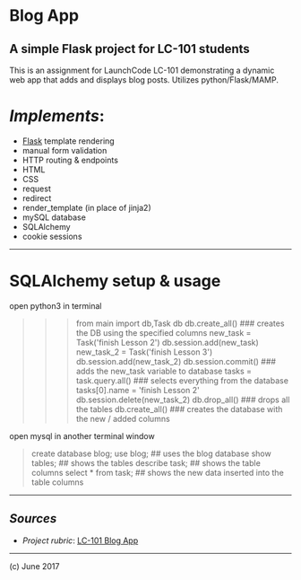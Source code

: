 # Blog App
## A simple Flask project for LC-101 students

This is an assignment for LaunchCode LC-101 demonstrating a dynamic web app that adds and displays blog posts.  Utilizes python/Flask/MAMP.

# _Implements_:

- [Flask](http://flask.pocoo.org/) template rendering
- manual form validation
- HTTP routing & endpoints
- HTML
- CSS
- request
- redirect
- render_template (in place of jinja2)
- mySQL database
- SQLAlchemy 
- cookie sessions

***

# SQLAlchemy setup & usage

open python3 in terminal
>>> from main import db,Task 
>>> db
>>> db.create_all()  ### creates the DB using the specified columns
>>> new_task = Task('finish Lesson 2')
>>> db.session.add(new_task) 
>>> new_task_2 = Task('finish Lesson 3')
>>> db.session.add(new_task_2) 
>>> db.session.commit() ### adds the new_task variable to database
>>> tasks = task.query.all() ### selects everything from the database
>>> tasks[0].name = 'finish Lesson 2'
>>> db.session.delete(new_task_2)
>>> db.drop_all() ### drops all the tables
>>> db.create_all() ### creates the database with the new / added columns

open mysql in another terminal window 
> create database blog;
> use blog; ## uses the blog database
> show tables; ## shows the tables
> describe task; ## shows the table columns
> select * from task; ## shows the new data inserted into the table columns

***

## _Sources_

- _Project rubric_: [LC-101 Blog App](http://education.launchcode.org/web-fundamentals/assignments/build-a-blog/)

***

(c) June 2017